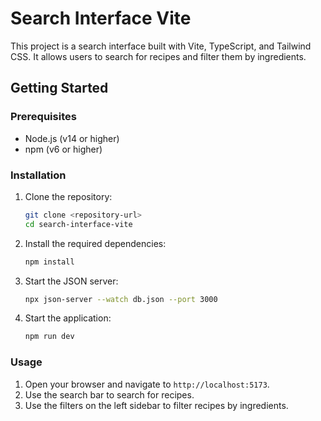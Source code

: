 # Search Interface Vite

This project is a search interface built with Vite, TypeScript, and Tailwind CSS. It allows users to search for recipes and filter them by ingredients.

## Getting Started

### Prerequisites

- Node.js (v14 or higher)
- npm (v6 or higher)

### Installation

1. Clone the repository:
    ```bash
    git clone <repository-url>
    cd search-interface-vite
    ```

2. Install the required dependencies:
    ```bash
    npm install
    ```

3. Start the JSON server:
    ```bash
    npx json-server --watch db.json --port 3000
    ```

4. Start the application:
    ```bash
    npm run dev
    ```

### Usage

1. Open your browser and navigate to `http://localhost:5173`.
2. Use the search bar to search for recipes.
3. Use the filters on the left sidebar to filter recipes by ingredients.


